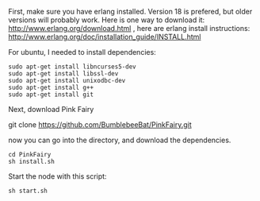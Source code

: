First, make sure you have erlang installed. Version 18 is prefered, but older versions will probably work. Here is one way to download it: http://www.erlang.org/download.html , here are erlang install instructions: http://www.erlang.org/doc/installation_guide/INSTALL.html

For ubuntu, I needed to install dependencies:

```
sudo apt-get install libncurses5-dev
sudo apt-get install libssl-dev
sudo apt-get install unixodbc-dev
sudo apt-get install g++
sudo apt-get install git
```
Next, download Pink Fairy

git clone https://github.com/BumblebeeBat/PinkFairy.git

now you can go into the directory, and download the dependencies.

```
cd PinkFairy
sh install.sh
```
Start the node with this script:

```
sh start.sh
```
